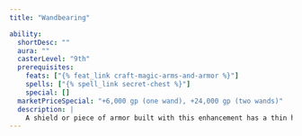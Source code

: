 ```yaml
---
title: "Wandbearing"

ability:
  shortDesc: ""
  aura: ""
  casterLevel: "9th"
  prerequisites:
    feats: ["{% feat_link craft-magic-arms-and-armor %}"]
    spells: ["{% spell_link secret-chest %}"]
    special: []
  marketPriceSpecial: "+6,000 gp (one wand), +24,000 gp (two wands)"
  description: |
    A shield or piece of armor built with this enhancement has a thin hollow area sized to fit a wand. The wielder or wearer of such an item is considered to be holding the wand when he is holding the shield or wearing the armor, and can use the wand normally. Removing or stowing a wand in a shield with the Wand Bearing property is a move action, while removing or stowing a wand in a suit of armor is a standard action.
---
```

